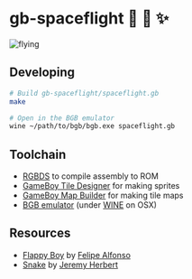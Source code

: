
# gb-spaceflight :rocket: :crescent_moon: :sparkles:

![flying](https://user-images.githubusercontent.com/855595/34397136-47dd7f18-eb41-11e7-8b27-1d98f59fa6d0.gif)

## Developing

```bash
# Build gb-spaceflight/spaceflight.gb
make

# Open in the BGB emulator
wine ~/path/to/bgb/bgb.exe spaceflight.gb
```

## Toolchain
- [RGBDS](https://rednex.github.io/) to compile assembly to ROM
- [GameBoy Tile Designer](http://www.devrs.com/gb/hmgd/gbtd.html) for making sprites
- [GameBoy Map Builder](http://www.devrs.com/gb/hmgd/gbmb.html) for making tile maps
- [BGB emulator](http://bgb.bircd.org/) (under [WINE](https://www.winehq.org/) on OSX)

## Resources
- [Flappy Boy](https://github.com/bitnenfer/flappy-boy-asm) by [Felipe Alfonso](https://github.com/bitnenfer)
- [Snake](https://github.com/jeremyherbert/gb-snake) by [Jeremy Herbert](https://github.com/jeremyherbert)
